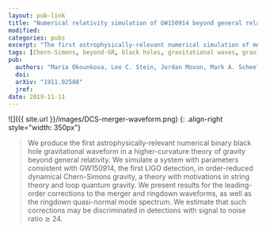 ```yaml
---
layout: pub-link
title: "Numerical relativity simulation of GW150914 beyond general relativity"
modified:
categories: pubs
excerpt: "The first astrophysically-relevant numerical simulation of merging black holes in a higher-curvature theory beyond GR."
tags: [Chern-Simons, beyond-GR, black holes, gravitational waves, gravity, numerical relativity, ringdown]
pub:
  authors: "Maria Okounkova, Leo C. Stein, Jordan Moxon, Mark A. Scheel, Saul A. Teukolsky"
  doi:
  arXiv: "1911.02588"
  jref:
date: 2019-11-11
---
```


![]({{ site.url }}/images/DCS-merger-waveform.png)
{: .align-right style="width: 350px"}
> We produce the first astrophysically-relevant numerical binary black
> hole gravitational waveform in a higher-curvature theory of gravity
> beyond general relativity. We simulate a system with parameters
> consistent with GW150914, the first LIGO detection, in order-reduced
> dynamical Chern-Simons gravity, a theory with motivations in string
> theory and loop quantum gravity. We present results for the
> leading-order corrections to the merger and ringdown waveforms, as
> well as the ringdown quasi-normal mode spectrum. We estimate that
> such corrections may be discriminated in detections with signal to
> noise ratio ≳ 24.

